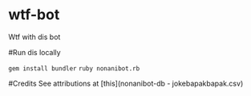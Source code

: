 # wtf-bot
Wtf with dis bot

#Run dis locally

```gem install bundler```
```ruby nonanibot.rb```

#Credits
See attributions at [this](nonanibot-db - jokebapakbapak.csv)
